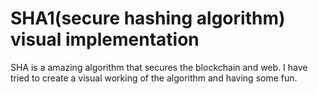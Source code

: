 # SHA1(secure hashing algorithm) visual implementation
SHA is a amazing algorithm that secures the blockchain and web. I have tried to create a visual working of the algorithm and having some fun.
